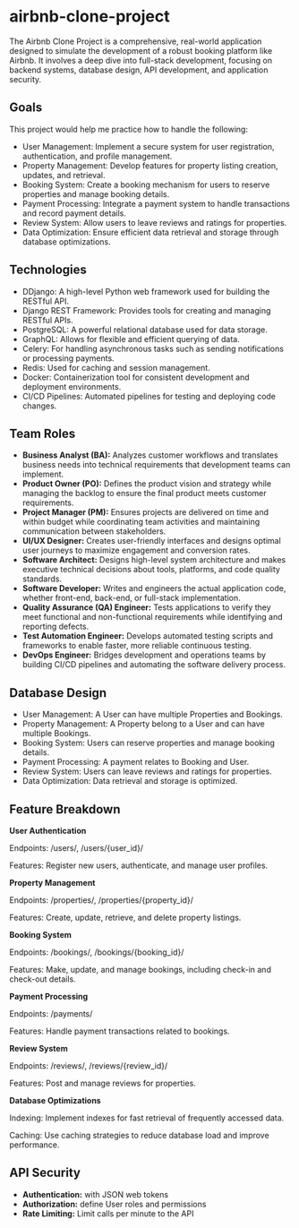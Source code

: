 # airbnb-clone-project
The Airbnb Clone Project is a comprehensive, real-world application designed to simulate the development of a robust booking platform like Airbnb. It involves a deep dive into full-stack development, focusing on backend systems, database design, API development, and application security.

## Goals
This project would help me practice how to handle the following:

- User Management: Implement a secure system for user registration, authentication, and profile management.
- Property Management: Develop features for property listing creation, updates, and retrieval.
- Booking System: Create a booking mechanism for users to reserve properties and manage booking details.
- Payment Processing: Integrate a payment system to handle transactions and record payment details.
- Review System: Allow users to leave reviews and ratings for properties.
- Data Optimization: Ensure efficient data retrieval and storage through database optimizations.

## Technologies
- DDjango: A high-level Python web framework used for building the RESTful API.
- Django REST Framework: Provides tools for creating and managing RESTful APIs.
- PostgreSQL: A powerful relational database used for data storage.
- GraphQL: Allows for flexible and efficient querying of data.
- Celery: For handling asynchronous tasks such as sending notifications or processing payments.
- Redis: Used for caching and session management.
- Docker: Containerization tool for consistent development and deployment environments.
- CI/CD Pipelines: Automated pipelines for testing and deploying code changes.

## Team Roles
- **Business Analyst (BA):** Analyzes customer workflows and translates business needs into technical requirements that development teams can implement.
- **Product Owner (PO):** Defines the product vision and strategy while managing the backlog to ensure the final product meets customer requirements.
- **Project Manager (PM):** Ensures projects are delivered on time and within budget while coordinating team activities and maintaining communication between stakeholders.
- **UI/UX Designer:** Creates user-friendly interfaces and designs optimal user journeys to maximize engagement and conversion rates.
- **Software Architect:** Designs high-level system architecture and makes executive technical decisions about tools, platforms, and code quality standards.
- **Software Developer:** Writes and engineers the actual application code, whether front-end, back-end, or full-stack implementation.
- **Quality Assurance (QA) Engineer:** Tests applications to verify they meet functional and non-functional requirements while identifying and reporting defects.
- **Test Automation Engineer:** Develops automated testing scripts and frameworks to enable faster, more reliable continuous testing.
- **DevOps Engineer:** Bridges development and operations teams by building CI/CD pipelines and automating the software delivery process.

## Database Design
- User Management: A User can have multiple Properties and Bookings.
- Property Management: A Property belong to a User and can have multiple Bookings.
- Booking System: Users can reserve properties and manage booking details.
- Payment Processing: A payment relates to Booking and User.
- Review System: Users can leave reviews and ratings for properties.
- Data Optimization: Data retrieval and storage is optimized.

## Feature Breakdown
**User Authentication**

Endpoints: /users/, /users/{user_id}/

Features: Register new users, authenticate, and manage user profiles.

**Property Management**

Endpoints: /properties/, /properties/{property_id}/

Features: Create, update, retrieve, and delete property listings.

**Booking System**

Endpoints: /bookings/, /bookings/{booking_id}/

Features: Make, update, and manage bookings, including check-in and check-out details.

**Payment Processing**

Endpoints: /payments/

Features: Handle payment transactions related to bookings.

**Review System**

Endpoints: /reviews/, /reviews/{review_id}/

Features: Post and manage reviews for properties.

**Database Optimizations**

Indexing: Implement indexes for fast retrieval of frequently accessed data.

Caching: Use caching strategies to reduce database load and improve performance.


## API Security
- **Authentication:** with JSON web tokens
- **Authorization:** define User roles and permissions
- **Rate Limiting:** Limit calls per minute to the API
